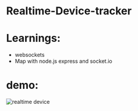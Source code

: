 # Realtime-Device-tracker

# Learnings:
- websockets
-  Map with node.js express and socket.io

# demo:
![realtime device](https://github.com/user-attachments/assets/f6dc0862-105b-4731-b551-489585a522c6)

